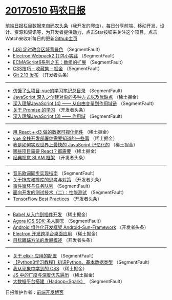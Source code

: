 # [20170510 码农日报](http://hao.caibaojian.com/date/2017/05/10)

[前端日报](http://caibaojian.com/c/news)栏目数据来自[码农头条](http://hao.caibaojian.com/)（我开发的爬虫），每日分享前端、移动开发、设计、资源和资讯等，为开发者提供动力，点击Star按钮来关注这个项目，点击Watch来收听每日的更新[Github主页](https://github.com/kujian/frontendDaily)
* [[JS] 定时改变区域背景色](http://hao.caibaojian.com/37561.html) （SegmentFault）
* [Electron Webpack2 打包小实践](http://hao.caibaojian.com/37551.html) （SegmentFault）
* [ECMAScript6系列之五：数组的扩展](http://hao.caibaojian.com/37560.html) （SegmentFault）
* [CSS技巧 &#8211; 收藏集 &#8211; 掘金](http://hao.caibaojian.com/37550.html) （SegmentFault）
* [Git 2.13 发布](http://hao.caibaojian.com/37582.html) （开发者头条）

***
* [仿饿了么项目-vue的学习笔记总目录](http://hao.caibaojian.com/37552.html) （SegmentFault）
* [JavaScript 深入之创建对象的多种方式以及优缺点](http://hao.caibaojian.com/37535.html) （稀土掘金）
* [深入理解JavaScript (4) —— 从自由变量到作用域链](http://hao.caibaojian.com/37547.html) （SegmentFault）
* [关于 Promise 的学习](http://hao.caibaojian.com/37580.html) （开发者头条）
* [深入理解JavaScript (3) —— 作用域](http://hao.caibaojian.com/37549.html) （SegmentFault）

***
* [用 React + d3 做的数据可视化组件](http://hao.caibaojian.com/37532.html) （稀土掘金）
* [vue 全栈开发部署你需要知道的一些事](http://hao.caibaojian.com/37522.html) （稀土掘金）
* [我是如何实现世界上最快的 JavaScript 记忆化的](http://hao.caibaojian.com/37533.html) （稀土掘金）
* [哪些项目需要 React？都需要](http://hao.caibaojian.com/37534.html) （稀土掘金）
* [经典视觉 SLAM 框架](http://hao.caibaojian.com/37583.html) （开发者头条）

***
* [音乐歌词同步实现指南](http://hao.caibaojian.com/37562.html) （SegmentFault）
* [关于拖库和撞库的思考与对策](http://hao.caibaojian.com/37584.html) （开发者头条）
* [事件循环与任务队列](http://hao.caibaojian.com/37564.html) （SegmentFault）
* [面向开发的测试技术（二）：性能测试](http://hao.caibaojian.com/37565.html) （SegmentFault）
* [TensorFlow Best Practices](http://hao.caibaojian.com/37581.html) （开发者头条）

***
* [Babel 从入门到插件开发](http://hao.caibaojian.com/37531.html) （稀土掘金）
* [Agora iOS SDK-多人聊天](http://hao.caibaojian.com/37563.html) （SegmentFault）
* [Android 组件化开发框架 Android-Sun-Framework](http://hao.caibaojian.com/37574.html) （开发者头条）
* [Electron 开发跨平台桌面应用](http://hao.caibaojian.com/37536.html) （稀土掘金）
* [目标跟踪方法的发展概述](http://hao.caibaojian.com/37579.html) （开发者头条）

***
* [关于 elixir 应用的配置](http://hao.caibaojian.com/37548.html) （SegmentFault）
* [【Python3学习教程】初识Python、基本数据类型](http://hao.caibaojian.com/37559.html) （SegmentFault）
* [我从现象中学到的 CSS](http://hao.caibaojian.com/37529.html) （稀土掘金）
* [JS 中的广度与深度优先遍历](http://hao.caibaojian.com/37530.html) （稀土掘金）
* [大数据平台搭建（Hadoop+Spark）](http://hao.caibaojian.com/37553.html) （SegmentFault）

日报维护作者：[前端开发博客](http://caibaojian.com/) 